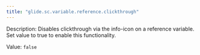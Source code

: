 ```yaml
---
title: "glide.sc.variable.reference.clickthrough"
---
```


Description: Disables clickthrough via the info-icon on a reference variable. Set value to true to enable this functionality.

Value: `false`